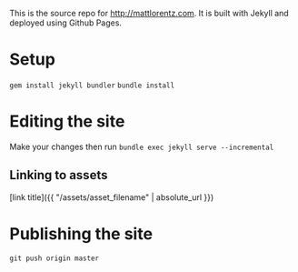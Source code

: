 This is the source repo for http://mattlorentz.com. It is built with Jekyll and 
deployed using Github Pages.

# Setup

`gem install jekyll bundler`
`bundle install`

# Editing the site

Make your changes then run `bundle exec jekyll serve --incremental`

## Linking to assets

[link title]({{ "/assets/asset_filename" | absolute_url }})

# Publishing the site

`git push origin master`
